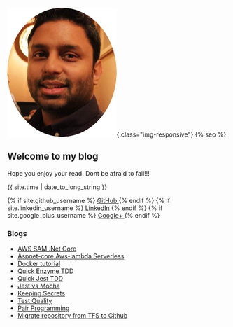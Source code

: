 <link rel="stylesheet" href="//maxcdn.bootstrapcdn.com/font-awesome/4.3.0/css/font-awesome.min.css">

![image-title-here](img/logo.png){:class="img-responsive"}
{% seo %}
## Welcome to my blog

Hope you enjoy your read.
Dont be afraid to fail!!!

{{ site.time | date_to_long_string }}
<div>
{% if site.github_username %}
    <a href="https://github.com/{{ site.github_username }}">
      <i class="fa fa-github"></i> GitHub
    </a>
{% endif %}
{% if site.linkedin_username %}
    <a href="https://linkedin.com/in/{{ site.linkedin_username }}">
      <i class="fa fa-linkedin"></i> LinkedIn
    </a>
{% endif %}
{% if site.google_plus_username %}
    <a href="https://plus.google.com/{{ site.google_plus_username }}">
    <i class="fa fa-google-plus"></i> Google+
    </a>
{% endif %}
</div>

### Blogs

* [AWS SAM .Net Core](blogs/awsSamNetCore.md)
* [Aspnet-core Aws-lambda Serverless](blogs/aspnetCoreAwsLambdaServerless.md)
* [Docker tutorial](blogs/dockerFundamentals.md)
* [Quick Enzyme TDD](blogs/enzymeTDD.md)
* [Quick Jest TDD](blogs/jestTDD.md)
* [Jest vs Mocha](blogs/jestVSmocha.md)
* [Keeping Secrets](blogs/keepingSecrets.md)
* [Test Quality](blogs/testQuality.md)
* [Pair Programming](blogs/pairProgramming.md)
* [Migrate repository from TFS to Github](blogs/migrateRepoFromTfsToGithub.md)